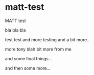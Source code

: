 # matt-test
MATT test

bla bla bla

test test and more testing
and a bit more..

more tony blah
bit more from me 

and some final things...

and then some more...
